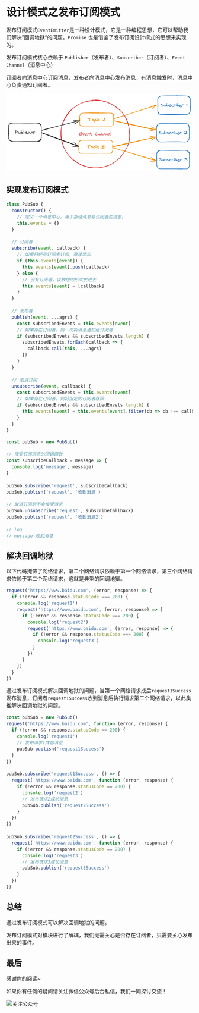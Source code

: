 # 设计模式之发布订阅模式

发布订阅模式`EventEmitter`是一种设计模式，它是一种编程思想，它可以帮助我们解决”回调地狱“的问题。`Promise` 也是借鉴了发布订阅设计模式的思想来实现的。

发布订阅模式核心依赖于 `Publisher`（发布者）、`Subscriber`（订阅者）、`Event Channel`（消息中心）

订阅者向消息中心订阅消息，发布者向消息中心发布消息，有消息触发时，消息中心负责通知订阅者。

![发布订阅模式](../../../assets/web/image.png)

## 实现发布订阅模式

```javascript
class PubSub {
  constructor() {
    // 定义一个消息中心，用于存储消息与订阅者的消息。
    this.events = {}
  }

  // 订阅者
  subscribe(event, callback) {
    // 如果已经有订阅者订阅，直接添加
    if (this.events[event]) {
      this.events[event].push(callback)
    } else {
      // 没有订阅者，以数组的形式放进去
      this.events[event] = [callback]
    }
  }

  // 发布者
  publish(event, ...agrs) {
    const subscribedEnvets = this.events[event]
    // 如果存在订阅者，则一次将消息通知给订阅者
    if (subscribedEnvets && subscribedEnvets.length) {
      subscribedEnvets.forEach(callback => {
        callback.call(this, ...agrs)
      })
    }
  }

  // 取消订阅
  unsubscribe(event, callback) {
    const subscribedEnvets = this.events[event]
    // 如果存在订阅者，则将指定的订阅者移除
    if (subscribedEnvets && subscribedEnvets.length) {
      this.events[event] = this.events[event].filter(cb => cb !== callback)
    }
  }
}
```

```javascript
const pubSub = new PubSub()

// 接受订阅消息的回调函数
const subscribeCallback = message => {
  console.log('message', message)
}

pubSub.subscribe('request', subscribeCallback)
pubSub.publish('request', '收到消息')

// 取消订阅后不会接受消息
pubSub.unsubscribe('request', subscribeCallback)
pubSub.publish('request', '收到消息2')

// log
// message 收到消息
```

## 解决回调地狱

以下代码掩饰了网络请求，第二个网络请求依赖于第一个网络请求，第三个网络请求依赖于第二个网络请求，这就是典型的回调地狱。

```javascript
request('https://www.baidu.com', (error, response) => {
  if (!error && response.statusCode === 200) {
    console.log('request1')
    request('https://www.baidu.com', (error, response) => {
      if (!error && response.statusCode === 200) {
        console.log('request2')
        request('https://www.baidu.com', (error, response) => {
          if (!error && response.statusCode === 200) {
            console.log('request3')
          }
        })
      }
    })
  }
})
```

通过发布订阅模式解决回调地狱的问题，当第一个网络请求成后`request1Success`发布消息，订阅者`request1Success`收到消息后执行请求第二个网络请求，以此类推解决回调地狱的问题。

```javascript
const pubSub = new PubSub()
request('https://www.baidu.com', function (error, response) {
  if (!error && response.statusCode == 200) {
    console.log('request1')
    // 发布请求1成功消息
    pubSub.publish('request1Success')
  }
})

pubSub.subscribe('request1Success', () => {
  request('https://www.baidu.com', function (error, response) {
    if (!error && response.statusCode == 200) {
      console.log('request2')
      // 发布请求2成功消息
      pubSub.publish('request2Success')
    }
  })
})

pubSub.subscribe('request2Success', () => {
  request('https://www.baidu.com', function (error, response) {
    if (!error && response.statusCode == 200) {
      console.log('request3')
      // 发布请求3成功消息
      pubSub.publish('request3Success')
    }
  })
})
```

## 总结

通过发布订阅模式可以解决回调地狱的问题。

发布订阅模式对模块进行了解耦，我们无需关心是否存在订阅者，只需要关心发布出来的事件。

## 最后

感谢你的阅读~

如果你有任何的疑问请关注微信公众号后台私信，我们一同探讨交流！

![关注公众号](/assets/subscription.webp)
